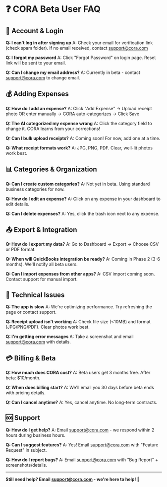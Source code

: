# ❓ CORA Beta User FAQ

## 🔐 Account & Login

**Q: I can't log in after signing up**
A: Check your email for verification link (check spam folder). If no email received, contact support@cora.com

**Q: I forgot my password**
A: Click "Forgot Password" on login page. Reset link will be sent to your email.

**Q: Can I change my email address?**
A: Currently in beta - contact support@cora.com to change email.

## 💰 Adding Expenses

**Q: How do I add an expense?**
A: Click "Add Expense" → Upload receipt photo OR enter manually → CORA auto-categorizes → Click Save

**Q: The AI categorized my expense wrong**
A: Click the category field to change it. CORA learns from your corrections!

**Q: Can I bulk upload receipts?**
A: Coming soon! For now, add one at a time.

**Q: What receipt formats work?**
A: JPG, PNG, PDF. Clear, well-lit photos work best.

## 📊 Categories & Organization

**Q: Can I create custom categories?**
A: Not yet in beta. Using standard business categories for now.

**Q: How do I edit an expense?**
A: Click on any expense in your dashboard to edit details.

**Q: Can I delete expenses?**
A: Yes, click the trash icon next to any expense.

## 📤 Export & Integration

**Q: How do I export my data?**
A: Go to Dashboard → Export → Choose CSV or PDF format.

**Q: When will QuickBooks integration be ready?**
A: Coming in Phase 2 (3-6 months). We'll notify all beta users.

**Q: Can I import expenses from other apps?**
A: CSV import coming soon. Contact support for manual import.

## 🔧 Technical Issues

**Q: The app is slow**
A: We're optimizing performance. Try refreshing the page or contact support.

**Q: Receipt upload isn't working**
A: Check file size (<10MB) and format (JPG/PNG/PDF). Clear photos work best.

**Q: I'm getting error messages**
A: Take a screenshot and email support@cora.com with details.

## 💳 Billing & Beta

**Q: How much does CORA cost?**
A: Beta users get 3 months free. After beta: $10/month.

**Q: When does billing start?**
A: We'll email you 30 days before beta ends with pricing details.

**Q: Can I cancel anytime?**
A: Yes, cancel anytime. No long-term contracts.

## 🆘 Support

**Q: How do I get help?**
A: Email support@cora.com - we respond within 2 hours during business hours.

**Q: Can I suggest features?**
A: Yes! Email support@cora.com with "Feature Request" in subject.

**Q: How do I report bugs?**
A: Email support@cora.com with "Bug Report" + screenshots/details.

---

**Still need help? Email support@cora.com - we're here to help! 🚀** 